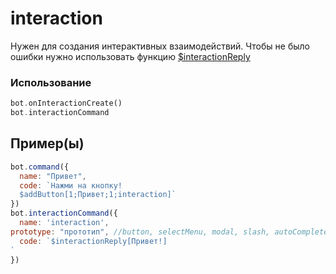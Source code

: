 # interaction
Нужен для создания интерактивных взаимодействий. Чтобы не было ошибки нужно использовать функцию [$interactionReply](function/usdinteractionreply)
### Использование
```php
bot.onInteractionCreate()
bot.interactionCommand
```
## Пример(ы)

```javascript
bot.command({
  name: "Привет",
  code: `Нажми на кнопку!
  $addButton[1;Привет;1;interaction]`
})
bot.interactionCommand({
  name: 'interaction',
prototype: "прототип", //button, selectMenu, modal, slash, autoComplete
  code: `$interactionReplу[Привет!]
`
})
```
